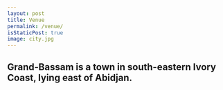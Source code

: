```yaml
---
layout: post
title: Venue
permalink: /venue/
isStaticPost: true
image: city.jpg
---
```

## Grand-Bassam is a town in south-eastern Ivory Coast, lying east of Abidjan.